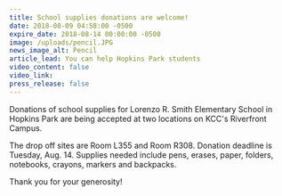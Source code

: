 ```yaml
---
title: School supplies donations are welcome!
date: 2018-08-09 04:58:00 -0500
expire_date: 2018-08-14 00:00:00 -0500
image: /uploads/pencil.JPG
news_image_alt: Pencil
article_lead: You can help Hopkins Park students
video_content: false
video_link:
press_release: false
---
```


Donations of school supplies for Lorenzo R. Smith Elementary School in Hopkins Park are being accepted at two locations on KCC's Riverfront Campus.

The drop off sites are Room L355 and Room R308. Donation deadline is Tuesday, Aug. 14. Supplies needed include pens, erases, paper, folders, notebooks, crayons, markers and backpacks. 

Thank you for your generosity!
